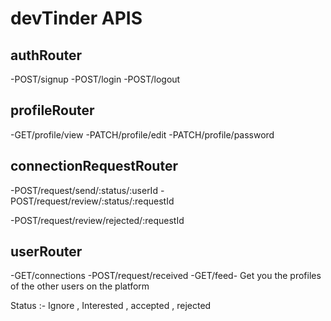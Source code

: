 # devTinder APIS


## authRouter
-POST/signup
-POST/login
-POST/logout


## profileRouter
-GET/profile/view
-PATCH/profile/edit
-PATCH/profile/password

## connectionRequestRouter
-POST/request/send/:status/:userId
-POST/request/review/:status/:requestId

-POST/request/review/rejected/:requestId


## userRouter
-GET/connections
-POST/request/received
-GET/feed- Get you the profiles of the other users on the platform

Status :- Ignore , Interested , accepted , rejected 
